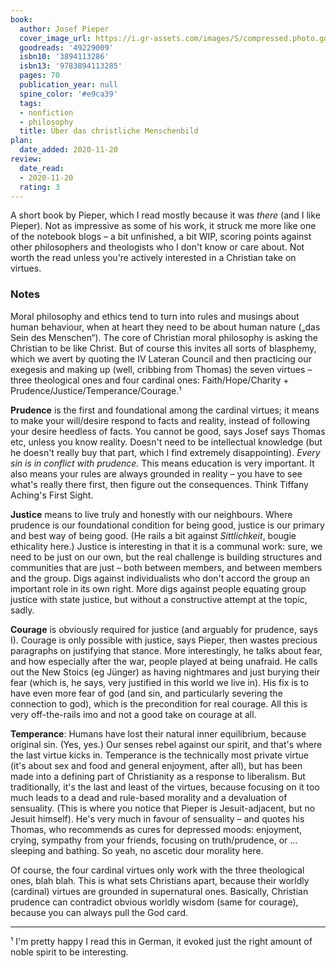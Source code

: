 ```yaml
---
book:
  author: Josef Pieper
  cover_image_url: https://i.gr-assets.com/images/S/compressed.photo.goodreads.com/books/1566810569l/49229009._SX318_SY475_.jpg
  goodreads: '49229009'
  isbn10: '3894113286'
  isbn13: '9783894113285'
  pages: 70
  publication_year: null
  spine_color: '#e9ca39'
  tags:
  - nonfiction
  - philosophy
  title: Über das christliche Menschenbild
plan:
  date_added: 2020-11-20
review:
  date_read:
  - 2020-11-20
  rating: 3
---
```


A short book by Pieper, which I read mostly because it was *there* (and I like Pieper). Not as impressive as some of his
work, it struck me more like one of the notebook blogs – a bit unfinished, a bit WIP, scoring points against other
philosophers and theologists who I don't know or care about. Not worth the read unless you're actively interested in
a Christian take on virtues.

### Notes

Moral philosophy and ethics tend to turn into rules and musings about human behaviour, when at heart they need to be
about human nature („das Sein des Menschen“). The core of Christian moral philosophy is asking the Christian to be like
Christ. But of course this invites all sorts of blasphemy, which we avert by quoting the IV Lateran Council and then
practicing our exegesis and making up (well, cribbing from Thomas) the seven virtues – three theological ones and four
cardinal ones: Faith/Hope/Charity + Prudence/Justice/Temperance/Courage.¹

**Prudence** is the first and foundational among the cardinal virtues; it means to make your will/desire respond to
facts and reality, instead of following your desire heedless of facts. You cannot be good, says Josef says Thomas etc,
unless you know reality. Doesn't need to be intellectual knowledge (but he doesn't really buy that part, which I find
extremely disappointing). *Every sin is in conflict with prudence.* This means education is very important. It also
means your rules are always grounded in reality – you have to see what's really there first, then figure out the
consequences. Think Tiffany Aching's First Sight.

**Justice** means to live truly and honestly with our neighbours. Where prudence is our foundational condition for being
good, justice is our primary and best way of being good. (He rails a bit against *Sittlichkeit*, bougie ethicality
here.) Justice is interesting in that it is a communal work: sure, we need to be just on our own, but the real challenge
is building structures and communities that are just – both between members, and between members and the group. Digs
against individualists who don't accord the group an important role in its own right. More digs against people equating
group justice with state justice, but without a constructive attempt at the topic, sadly.

**Courage** is obviously required for justice (and arguably for prudence, says I). Courage is only possible with
justice, says Pieper, then wastes precious paragraphs on justifying that stance. More interestingly, he talks about
fear, and how especially after the war, people played at being unafraid. He calls out the New Stoics (eg Jünger) as
having nightmares and just burying their fear (which is, he says, very justified in this world we live in). His
fix is to have even more fear of god (and sin, and particularly severing the connection to god), which
is the precondition for real courage. All this is very off-the-rails imo and not a good take on courage at all.

**Temperance**: Humans have lost their natural inner equilibrium, because original sin. (Yes, yes.) Our senses rebel
against our spirit, and that's where the last virtue kicks in. Temperance is the technically most private virtue (it's
about sex and food and general enjoyment, after all), but has been made into a defining part of Christianity as a
response to liberalism. But traditionally, it's the last and least of the virtues, because focusing on it too much leads
to a dead and rule-based morality and a devaluation of sensuality. (This is where you notice that Pieper is
Jesuit-adjacent, but no Jesuit himself). He's very much in favour of sensuality – and quotes his Thomas, who recommends
as cures for depressed moods: enjoyment, crying, sympathy from your friends, focusing on truth/prudence, or … sleeping
and bathing. So yeah, no ascetic dour morality here.

Of course, the four cardinal virtues only work with the three theological ones, blah blah. This is what sets Christians
apart, because their worldly (cardinal) virtues are grounded in supernatural ones. Basically, Christian prudence can
contradict obvious worldly wisdom (same for courage), because you can always pull the God card.

-----

¹ I'm pretty happy I read this in German, it evoked just the right amount of noble spirit to be interesting.
